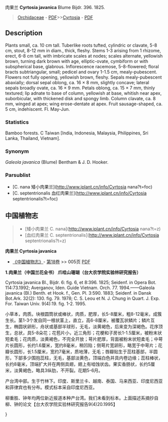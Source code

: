 肉果兰 **Cyrtosia javanica** Blume Bijdr. 396. 1825.

> [Orchidaceae](http://www.iplant.cn/info/Orchidaceae?t=foc) - [PDF](http://www.iplant.cn/foc/pdf/Orchidaceae.pdf)>>[Cyrtosia](http://www.iplant.cn/info/Cyrtosia?t=foc) - [PDF](http://www.iplant.cn/foc/pdf/Cyrtosia.pdf)

## Description

Plants small, ca. 10 cm tall. Tuberlike roots tufted, cylindric or clavate, 5-8 cm, stout, 8-12 mm in diam., thick, fleshy. Stems 1-3 arising from 1 rhizome, erect, 6-8 cm tall, with imbricate scales at nodes; scales alternate, yellowish brown, turning dark brown with age, elliptic-ovate, cymbiform or with subspherical base, glabrous. Inflorescence racemose, 5-8-flowered; floral bracts subtriangular, small; pedicel and ovary 1-1.5 cm, mealy-pubescent. Flowers not fully opening, yellowish brown, fleshy. Sepals mealy-pubescent abaxially; dorsal sepal oblong, ca. 16 × 8 mm, slightly concave; lateral sepals broadly ovate, ca. 16 × 9 mm. Petals oblong, ca. 15 × 7 mm, thinly textured; lip adnate to base of column, yellowish at base, whitish near apex, suborbicular, with thickened disk and spongy limb. Column clavate, ca. 8 mm, winged at apex; wing erose-dentate at apex. Fruit sausage-shaped, ca. 5 cm, indehiscent. Fl. May-Jun.

### Statistics
Bamboo forests. C Taiwan [India, Indonesia, Malaysia, Philippines, Sri Lanka, Thailand, Vietnam].

### Synonym
*Galeola javanica* (Blume) Bentham & J. D. Hooker.


### Parsublist

* [C.  nana  矮小肉果兰](http://www.iplant.cn/info/Cyrtosia nana?t=foc)
* [C.  septentrionalis  血红肉果兰](http://www.iplant.cn/info/Cyrtosia septentrionalis?t=foc)

## 中国植物志

> * [矮小肉果兰  C.  nana](http://www.iplant.cn/info/Cyrtosia nana?t=z)
> * [血红肉果兰  C.  septentrionalis](http://www.iplant.cn/info/Cyrtosia septentrionalis?t=z)

**肉果兰 Cyrtosia javanica**

* [《中国植物志》](http://www.iplant.cn/frps)- [第18卷](http://www.iplant.cn/frps/vol/18) >> 005页 [PDF](http://www.iplant.cn/frps/pdf/18/005.pdf)

**1.肉果兰（中国兰花全书） 爪哇山珊瑚（台大农学院实验林研究报告）**

Cyrtosia javanica Bl., Bijdr. 6: fig. 6, et 8:396. 1825; Seidenf. in Opera Bot. 114:73.1992; Averganov, Iden. Guide Vietnam. Orch. 77. 1994.——Galeola javanica (Bl.) Benth. et Hook. f., Gen. Pl. 3:590. 1883; Seidenf. in Dansk Bot.Ark. 32(2): 130. fig. 79. 1978; C. S. Leou et N. J. Chung in Quart. J. Exp. For. Taiwan Univ. 9(4):19. fig. 1-2. 1995.

小草本，肉质。块根圆筒状或棒状，肉质，肥厚，长5-8厘米，粗8-12毫米，成簇生长。茎1-3个发自同一根状茎上，直立，高6-8厘米，被覆瓦状鳞片；鳞片互生，椭圆状卵形，舟状或基部半球形，无毛，淡黄褐色，后来变为深褐色。花序顶生，总状，具5-8朵花；花苞片小，近三角形；花梗和子房长1-1.5厘米，被粉末状短柔毛；花肉质，淡黄褐色，不完全开放；萼片肥厚，背面被粉末状短柔毛；中萼片长圆形，长约1.6厘米，宽约8毫米，稍凹陷；侧萼片宽卵形，略宽于中萼片；花瓣长圆形，长1.5厘米，宽约7毫米，质地薄，无毛；唇瓣贴生于蕊柱基部，半圆形，下部多少围抱蕊柱，无毛，基部淡黄色，顶端白色并具内卷边缘；蕊柱棒状，长约8毫米，顶端扩大并在两侧具翅，翅上有啮蚀状齿。果实香肠状，长约5厘米，淡黄褐色，略具3纵肋，不开裂。花期5-6月。

产台湾中部。生于竹林下。印度、斯里兰卡、越南、泰国、马来西亚、印度尼西亚和菲律宾也有分布。模式标本采自印度尼西亚。

柳重胜、钟年均两位新近报道本种产台湾。我们未看到标本。上面描述系摘抄自柳、钟的论文【台大农学院实验林研究报告9(4)20.1995】


}